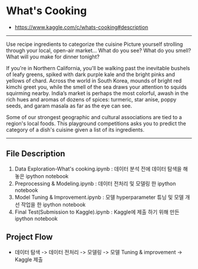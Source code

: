 # What's Cooking
* https://www.kaggle.com/c/whats-cooking#description
---
Use recipe ingredients to categorize the cuisine
Picture yourself strolling through your local, open-air market... What do you see? What do you smell? What will you make for dinner tonight?

If you're in Northern California, you'll be walking past the inevitable bushels of leafy greens, spiked with dark purple kale and the bright pinks and yellows of chard. Across the world in South Korea, mounds of bright red kimchi greet you, while the smell of the sea draws your attention to squids squirming nearby. India’s market is perhaps the most colorful, awash in the rich hues and aromas of dozens of spices: turmeric, star anise, poppy seeds, and garam masala as far as the eye can see.

Some of our strongest geographic and cultural associations are tied to a region's local foods. This playground competitions asks you to predict the category of a dish's cuisine given a list of its ingredients. 

---

## File Description
1. Data Exploration-What's cooking.ipynb : 데이터 분석 전에 데이터 탐색을 해 놓은 ipython notebook
2. Preprocessing & Modeling.ipynb	: 데이터 전처리 및 모델링 한 ipython notebook
3. Model Tuning & Improvement.ipynb	: 모델 hyperparameter 튜닝 및 모델 개선 작업을 한 ipython notebook
4. Final Test(Submission to Kaggle).ipynb : Kaggle에 제출 하기 위해 만든 ipython notebook

## Project Flow

* 데이터 탐색 -> 데이터 전처리 -> 모델링 -> 모델 Tuning & improvement -> Kaggle 제출
